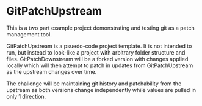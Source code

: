 # GitPatchUpstream

This is a two part example project demonstrating and testing git as a patch management tool.

GitPatchUpstream is a psuedo-code project template. It is not intended to run, but instead to look-like a project with arbitrary folder structure and files.
GitPatchDownstream will be a forked version with changes applied locally which will then attempt to patch in updates from GitPatchUpstream as the upstream changes over time.

The challenge will be maintaining git history and patchability from the upstream as both versions change independently while values are pulled in only 1 direction.
